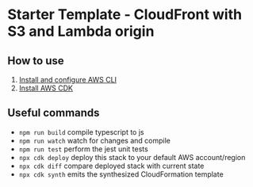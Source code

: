 # Starter Template - CloudFront with S3 and Lambda origin

## How to use
1. [Install and configure AWS CLI](../How%20to%20setup%20AWS%20CLI.md)
2. [Install AWS CDK](../How%20to%20install%20AWS%20CDK.md) 

## Useful commands

* `npm run build`   compile typescript to js
* `npm run watch`   watch for changes and compile
* `npm run test`    perform the jest unit tests
* `npx cdk deploy`  deploy this stack to your default AWS account/region
* `npx cdk diff`    compare deployed stack with current state
* `npx cdk synth`   emits the synthesized CloudFormation template

